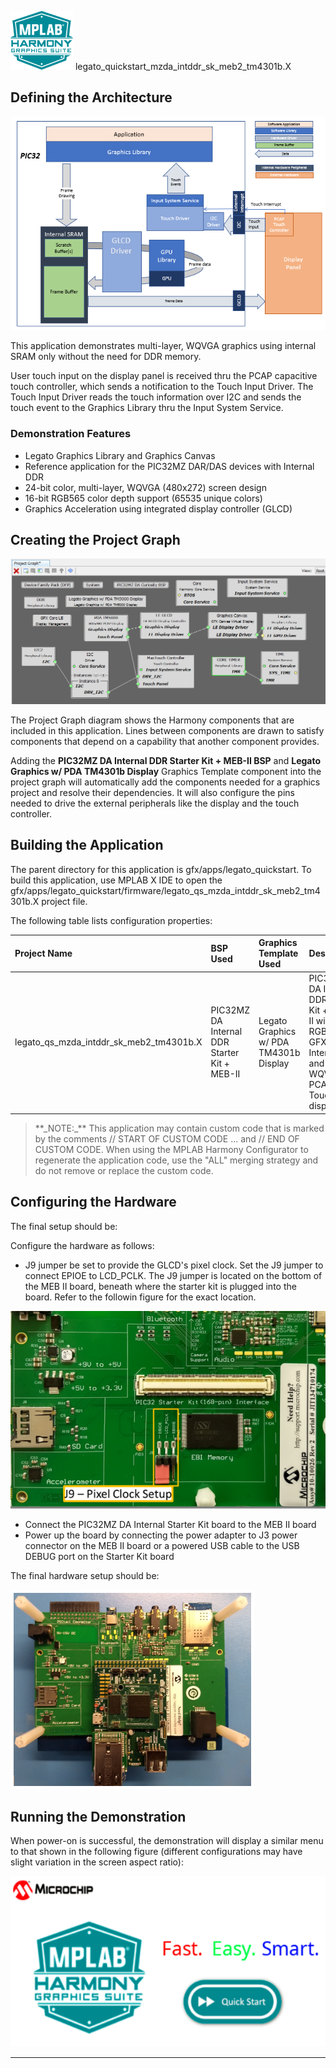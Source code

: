 
![](../../../../docs/images/mhgs.png) legato\_quickstart\_mzda\_intddr\_sk\_meb2\_tm4301b.X

Defining the Architecture
-------------------------

![](../../../../docs/html/legato_qs_mzda_cu_tm4301b_arch.png)

This application demonstrates multi-layer, WQVGA graphics using internal SRAM only without the need for DDR memory.

User touch input on the display panel is received thru the PCAP capacitive touch controller, which sends a notification to the Touch Input Driver. The Touch Input Driver reads the touch information over I2C and sends the touch event to the Graphics Library thru the Input System Service.

### Demonstration Features

-   Legato Graphics Library and Graphics Canvas
-   Reference application for the PIC32MZ DAR/DAS devices with Internal DDR
-   24-bit color, multi-layer, WQVGA (480x272) screen design
-   16-bit RGB565 color depth support (65535 unique colors)
-   Graphics Acceleration using integrated display controller (GLCD)

Creating the Project Graph
--------------------------

![](../../../../docs/html/legato_qs_mzda_cu_tm5000_pg.png)

The Project Graph diagram shows the Harmony components that are included in this application. Lines between components are drawn to satisfy components that depend on a capability that another component provides.

Adding the **PIC32MZ DA Internal DDR Starter Kit + MEB-II BSP** and **Legato Graphics w/ PDA TM4301b Display** Graphics Template component into the project graph will automatically add the components needed for a graphics project and resolve their dependencies. It will also configure the pins needed to drive the external peripherals like the display and the touch controller.

Building the Application
------------------------

The parent directory for this application is gfx/apps/legato\_quickstart. To build this application, use MPLAB X IDE to open the gfx/apps/legato\_quickstart/firmware/legato\_qs\_mzda\_intddr\_sk\_meb2\_tm4301b.X project file.

The following table lists configuration properties:

|Project Name|BSP Used|Graphics Template Used|Description|
|:-----------|:-------|:---------------------|:----------|
|legato\_qs\_mzda\_intddr\_sk\_meb2\_tm4301b.X|PIC32MZ DA Internal DDR Starter Kit + MEB-II|Legato Graphics w/ PDA TM4301b Display|PIC32MZ DA Internal DDR Starter Kit + MEB-II with RGBA8888 GFX Interface and 4.3" WQVGA PCAP Touch display|

> \*\*\_NOTE:\_\*\* This application may contain custom code that is marked by the comments // START OF CUSTOM CODE ... and // END OF CUSTOM CODE. When using the MPLAB Harmony Configurator to regenerate the application code, use the "ALL" merging strategy and do not remove or replace the custom code.

Configuring the Hardware
------------------------

The final setup should be:

Configure the hardware as follows:

- J9 jumper be set to provide the GLCD's pixel clock. Set the J9 jumper to connect EPIOE to LCD_PCLK. The J9 jumper is located on the bottom of the MEB II board, beneath where the starter kit is plugged into the board. Refer to the followin figure for the exact location. 

![](../../../../docs/html/legato_qs_mzda_intddr_sk_meb2_conf1.png)

- Connect the PIC32MZ DA Internal Starter Kit board to the MEB II board 
- Power up the board by connecting the power adapter to J3 power connector on the MEB II board or a powered USB cable to the USB DEBUG port on the Starter Kit board 

The final hardware setup should be:

![](../../../../docs/html/legato_qs_mzda_intddr_sk_meb2_conf2.png)

Running the Demonstration
-------------------------

When power-on is successful, the demonstration will display a similar menu to that shown in the following figure (different configurations may have slight variation in the screen aspect ratio):

![](../../../../docs/html/legato_quickstart_wqvga_run.png)

* * * * *

